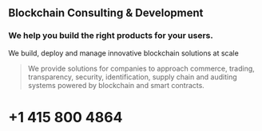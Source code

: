 ## Blockchain Consulting & Development
### We help you build the right products for your users. 

We build, deploy and manage innovative blockchain solutions at scale

> We provide solutions for companies to approach commerce, trading, transparency, security, identification, supply chain and auditing systems powered by blockchain and smart contracts.

# +1 415 800 4864


<!--

**Here are some ideas to get you started:**

🙋‍♀️ A short introduction - what is your organization all about?
🌈 Contribution guidelines - how can the community get involved?
👩‍💻 Useful resources - where can the community find your docs? Is there anything else the community should know?
🍿 Fun facts - what does your team eat for breakfast?
🧙 Remember, you can do mighty things with the power of [Markdown](https://docs.github.com/github/writing-on-github/getting-started-with-writing-and-formatting-on-github/basic-writing-and-formatting-syntax)
-->
